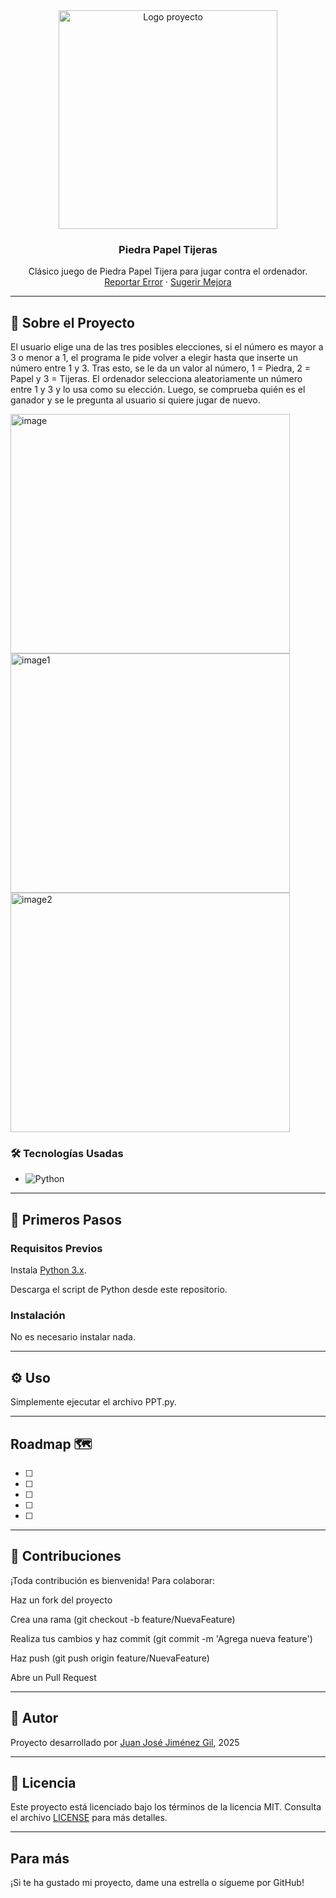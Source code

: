 <div align="center">
  <a href="https://github.com/JuanjoJmnz/Piedra-Papel-Tijera">
    <img width="350" height="350" alt="Logo proyecto" src="https://github.com/user-attachments/assets/a45aeea2-408d-4cb5-b884-20597d28bf46" />

  </a>

  <h3 align="center">Piedra Papel Tijeras</h3>

  <p align="center">
    Clásico juego de Piedra Papel Tijera para jugar contra el ordenador.
    <br />
    <a href="https://github.com/JuanjoJmnz/Piedra-Papel-Tijera/issues">Reportar Error</a>
    ·
    <a href="https://github.com/JuanjoJmnz/Piedra-Papel-Tijera/issues">Sugerir Mejora</a>
  </p>
</div>

---

## 🧾 Sobre el Proyecto

El usuario elige una de las tres posibles elecciones, si el número es mayor a 3 o menor a 1, el programa le pide volver a elegir hasta que inserte un número entre 1 y 3.
Tras esto, se le da un valor al número, 1 = Piedra, 2 = Papel y 3 = Tijeras.
El ordenador selecciona aleatoriamente un número entre 1 y 3 y lo usa como su elección. Luego, se comprueba quién es el ganador y
se le pregunta al usuario si quiere jugar de nuevo.

<img width="447" height="383" alt="image" src="https://github.com/user-attachments/assets/06c0eea5-78df-4a95-aba4-54e1e1984616" />
<br>
<img width="447" height="383" alt="image1" src="https://github.com/user-attachments/assets/cd361f7c-e73c-4793-9512-0de28b10fef2" />
<br>
<img width="447" height="383" alt="image2" src="https://github.com/user-attachments/assets/5e372dc1-37e8-4a9c-b8a3-17658524cc66" />



### 🛠️ Tecnologías Usadas

* ![Python](https://img.shields.io/badge/python-3670A0?style=for-the-badge&logo=python&logoColor=ffdd54)


---

## 🚀 Primeros Pasos

### Requisitos Previos

Instala <a href="https://www.python.org/downloads">Python 3.x</a>.

Descarga el script de Python desde este repositorio.

### Instalación

No es necesario instalar nada.

---

## ⚙️ Uso

Simplemente ejecutar el archivo PPT.py.

---

## Roadmap 🗺️ 

- [ ] 
- [ ]  
- [ ] 
- [ ] 
- [ ]  


---

## 🤝 Contribuciones
¡Toda contribución es bienvenida! Para colaborar:

Haz un fork del proyecto

Crea una rama (git checkout -b feature/NuevaFeature)

Realiza tus cambios y haz commit (git commit -m 'Agrega nueva feature')

Haz push (git push origin feature/NuevaFeature)

Abre un Pull Request

---

## 🙋 Autor

Proyecto desarrollado por [Juan José Jiménez Gil](https://github.com/JuanjoJmnz), 2025

---

## 📄 Licencia

Este proyecto está licenciado bajo los términos de la licencia MIT. Consulta el archivo [LICENSE](LICENSE) para más detalles.

---

## Para más

¡Si te ha gustado mi proyecto, dame una estrella o sígueme por GitHub!
